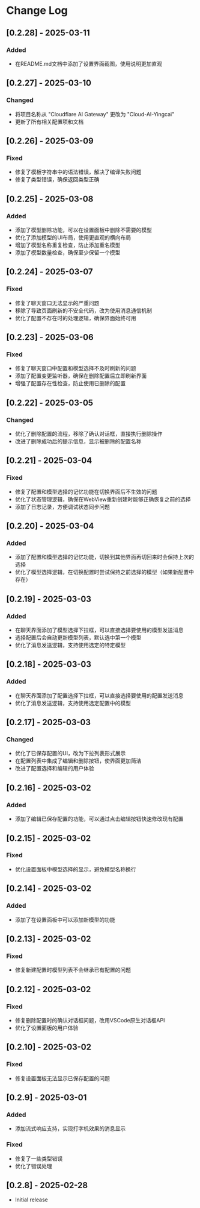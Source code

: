 # Change Log

## [0.2.28] - 2025-03-11

### Added
- 在README.md文档中添加了设置界面截图，使用说明更加直观

## [0.2.27] - 2025-03-10

### Changed
- 将项目名称从 "Cloudflare AI Gateway" 更改为 "Cloud-AI-Yingcai"
- 更新了所有相关配置项和文档

## [0.2.26] - 2025-03-09

### Fixed
- 修复了模板字符串中的语法错误，解决了编译失败问题
- 修复了类型错误，确保返回类型正确

## [0.2.25] - 2025-03-08

### Added
- 添加了模型删除功能，可以在设置面板中删除不需要的模型
- 优化了添加模型的UI布局，使用更直观的横向布局
- 增加了模型名称重复检查，防止添加重名模型
- 添加了模型数量检查，确保至少保留一个模型

## [0.2.24] - 2025-03-07

### Fixed
- 修复了聊天窗口无法显示的严重问题
- 移除了导致页面刷新的不安全代码，改为使用消息通信机制
- 优化了配置不存在时的处理逻辑，确保界面始终可用

## [0.2.23] - 2025-03-06

### Fixed
- 修复了聊天窗口中配置和模型选择不及时刷新的问题
- 添加了配置变更监听器，确保在删除配置后立即刷新界面
- 增强了配置存在性检查，防止使用已删除的配置

## [0.2.22] - 2025-03-05

### Changed
- 优化了删除配置的流程，移除了确认对话框，直接执行删除操作
- 改进了删除成功后的提示信息，显示被删除的配置名称

## [0.2.21] - 2025-03-04

### Fixed
- 修复了配置和模型选择的记忆功能在切换界面后不生效的问题
- 优化了状态管理逻辑，确保在WebView重新创建时能够正确恢复之前的选择
- 添加了日志记录，方便调试状态同步问题

## [0.2.20] - 2025-03-04

### Added
- 添加了配置和模型选择的记忆功能，切换到其他界面再切回来时会保持上次的选择
- 优化了模型选择逻辑，在切换配置时尝试保持之前选择的模型（如果新配置中存在）

## [0.2.19] - 2025-03-03

### Added
- 在聊天界面添加了模型选择下拉框，可以直接选择要使用的模型发送消息
- 选择配置后会自动更新模型列表，默认选中第一个模型
- 优化了消息发送逻辑，支持使用选定的特定模型

## [0.2.18] - 2025-03-03

### Added
- 在聊天界面添加了配置选择下拉框，可以直接选择要使用的配置发送消息
- 优化了消息发送逻辑，支持使用选定配置中的模型

## [0.2.17] - 2025-03-03

### Changed
- 优化了已保存配置的UI，改为下拉列表形式展示
- 在配置列表中集成了编辑和删除按钮，使界面更加简洁
- 改进了配置选择和编辑的用户体验

## [0.2.16] - 2025-03-02

### Added
- 添加了编辑已保存配置的功能，可以通过点击编辑按钮快速修改现有配置

## [0.2.15] - 2025-03-02

### Fixed
- 优化设置面板中模型选择的显示，避免模型名称换行

## [0.2.14] - 2025-03-02

### Added
- 添加了在设置面板中可以添加新模型的功能

## [0.2.13] - 2025-03-02

### Fixed
- 修复新建配置时模型列表不会继承已有配置的问题

## [0.2.12] - 2025-03-02

### Fixed
- 修复删除配置时的确认对话框问题，改用VSCode原生对话框API
- 优化了设置面板的用户体验

## [0.2.10] - 2025-03-02

### Fixed
- 修复设置面板无法显示已保存配置的问题

## [0.2.9] - 2025-03-01

### Added
- 添加流式响应支持，实现打字机效果的消息显示

### Fixed
- 修复了一些类型错误
- 优化了错误处理

## [0.2.8] - 2025-02-28

- Initial release
